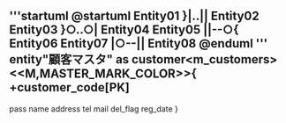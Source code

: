 '''startuml
@startuml
Entity01 }|..|| Entity02
Entity03 }○..○| Entity04
Entity05 ||--○{ Entity06
Entity07 |○--|| Entity08
@enduml
'''
entity"顧客マスタ" as customer<m_customers>
<<M,MASTER_MARK_COLOR>>{
+customer_code[PK]
--

pass
name
address
tel
mail
del_flag
reg_date
}
